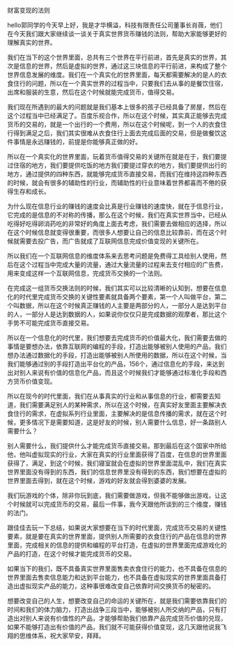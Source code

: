 财富变现的法则

hello郭同学的今天早上好，我是才华横溢，科技有限责任公司董事长肖薇，他们在今天我们跟大家继续谈一谈关于真实世界货币赚钱的法则，帮助大家能够更好的理解真实的世界。

我们在当下的这个世界里面，总共有三个世界在平行前进，首先是真实的世界，其次是信息的世界，然后是虚拟的世界，通过这三块信息的平行前进，来构成了整个世界信息发展的维度。我们在一个真实化的世界里面，每天都需要解决的是人的衣食住行的问题，所以在一个真实世界的过程当中，只要我们去从事的是餐饮住宿，出席和服装的生意，然后在这个时候就能完成货币，值得交易。

我们现在所遇到的最大的问题就是我们基本上很多的孩子已经具备了房屋，然后在这个过程当中已经满足了。百度乐视合作，所以在这个时候，其实真正能够去完成货币的交易的，就是一个出行的一个费用，所以在这个时候呢，到一个人的衣食住行得到满足之后，我们其实很难从衣食住行上面去完成后面的交易，但是做餐饮这件事情是永远赚钱的，前提是你能够真正做的好。

所以在一个真实化的世界里面，玩着货币值得交易的关键所在就是在于，我们要提过住宿的地方，我们要提供吃饭的地方我们要提过穿衣的地方，我们要提供出行的地方，通过提供的四种东西，就能够完成货币直接交易，而我们在维持这四种东西的时候，就会有很多的辅助性的行业，而辅助性的行业意味着世界都喜而不倦的获得生存和成长。

为什么现在信息行业的赚钱的速度会比真是行业赚钱的速度快，就在于信息行业，它完成的是信息的不对称的传播，那么在这个时候，我们在真实世界当中，已经从吃得好吃得卵消药吃的非常好的角度上面去考虑，我们需要去做相应的选择，所以在这个时候信息就变得很重要，而很多人想要让自己的信息比较靠前，而在这个时候就需要去投广告，而广告就成了互联网信息完成价值变现的关键所在。

所以我们在一个互联网信息的维度体系来去思考问题是免费得工具给别人使用，然后在这个过程当中完成大量的流量，通过大量流量的过程来去支付相应的广告费，用来变成这样一个互联网信息，完成货币交换的一个法则。

在完成这一组货币交换法则的时候，我们其实可以比较清晰的认知到，想要在信息化的时代里完成货币交换的关键性要素就具备两个要素，第一个人叫做平台，第二个叫数据，所以在这个时候真正赚钱的人主要是两部分的人，一部分人是达到平台的人，一部分人是达到数据的人，如果说你仅仅只是完成数据的观摩者，那比这个手势不可能完成货币直接交易。

所以在一个信息化的时代里，我们想要去完成货币的价值最大化，我们需要去做的事情是要想办法，依靠互联网的编程的手段，打造出能够被别人使用的产品，我们想办法通过数据化的手段，打造出能够被别人所使用的数据，所以在这个时候，当我们能够通过别的手段打造出平台化的产品，156个，通过信息化的手段，来达到出对别人来说有价值的信息化产品，而且这个时候我们才能够通过标准化手段和西方货币价值变现。

所以在现今的时代里面，我们在从事真实的行业和从事信息的行业，都需要去知道，我们需要满足别人的某种需求，所以在这个时候，在真实好友里面主要解决衣食住行的需求，在虚拟系列行业里面，主要解决的是信息传播的需求，就在这个时候，更多情况下是需要知道，这是好友的时候，别人需要什么信息，好一条路别人需要什么？

别人需要什么，我们提供什么才能完成货币直接交易。那到最后在这个国家中所给他，他叫虚拟现实的行业，大家在真实的行业里面获得了百度，在信息的世界里面获得了，满足，到这个时候，我们寝室就会在虚拟的世界里面混乱中，我们在真实世界里面没有得到的东西，我们的信息世界里没有得到的东西，我们想要在虚拟的世界里面去得到，就在这个时候，游戏的好友就会得到婆婆的发展。

我们玩游戏的个体，除非你玩到底，我们需要做游戏，但我不能够做出游戏，让这个时候就可以完成货币的交易，最后一件事，我今天跟他所谈到的三个维度，赚钱的法门。

跟佳佳去玩一下总结，如果说大家想要在当下的时代里面，完成货币交易的关键性要素，就是要在真实的世界里面，提供别人所需要的衣食住行的产品在信息的世界里面，完成相关的信息的提供和编程的平台打造，在虚拟的世界里面完成游戏化的产品的打造，在这个时候才能完成货币的交易。

如果当下的我们，既不具备真实世界里面售卖衣食住行的能力，也不具备在信息的世界里面去售卖信息能力和达到平台能力，也不具备在虚拟现实的世界里面具备打造出虚拟现实产品的能力，这种事很难改变自己依靠时间交换货币的秘密的。

想要改变自己的人生，想要改变自己的命运的关键所在，就是我们需要依靠我们的时间和我们的体力脑力，打造出战争三段当中，能够被别人所交纳的产品，只有打造出对别人来说有价值性的产品，才能够帮助我们依靠产品完成货币价值的兑现，如果不能够打造出有价值的产品，我们就不可能获得价值变现，这几天跟他说我飞翔的思维体系，祝大家早安，拜拜。

